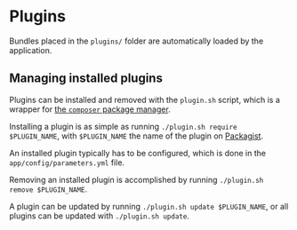 # Plugins

Bundles placed in the `plugins/` folder are automatically loaded by the application.

## Managing installed plugins

Plugins can be installed and removed with the `plugin.sh` script, which is a wrapper for [the `composer` package manager](https://getcomposer.org/).

Installing a plugin is as simple as running `./plugin.sh require $PLUGIN_NAME`,
with `$PLUGIN_NAME` the name of the plugin on [Packagist](https://packagist.org/search/?type=authserver-plugin).

An installed plugin typically has to be configured, which is done in the `app/config/parameters.yml` file.

Removing an installed plugin is accomplished by running `./plugin.sh remove $PLUGIN_NAME`.

A plugin can be updated by running `./plugin.sh update $PLUGIN_NAME`,
or all plugins can be updated with `./plugin.sh update`.
